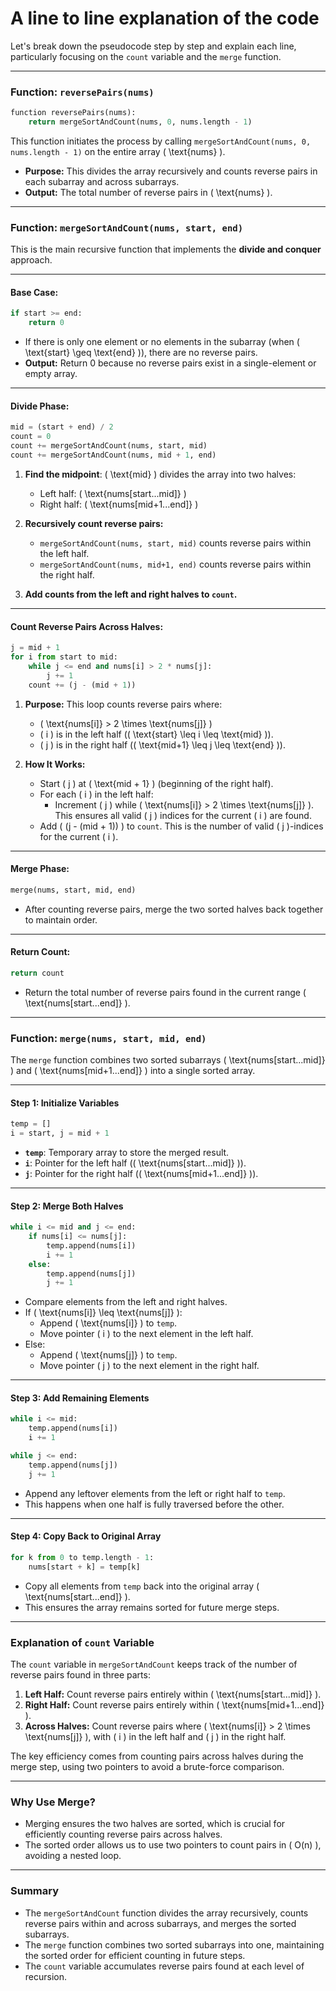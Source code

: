 # A line to line explanation of the code

Let's break down the pseudocode step by step and explain each line, particularly focusing on the `count` variable and the `merge` function.

---

### **Function: `reversePairs(nums)`**

```python
function reversePairs(nums):
    return mergeSortAndCount(nums, 0, nums.length - 1)
```

This function initiates the process by calling `mergeSortAndCount(nums, 0, nums.length - 1)` on the entire array \( \text{nums} \). 

- **Purpose:** This divides the array recursively and counts reverse pairs in each subarray and across subarrays.
- **Output:** The total number of reverse pairs in \( \text{nums} \).

---

### **Function: `mergeSortAndCount(nums, start, end)`**

This is the main recursive function that implements the **divide and conquer** approach.

---

#### **Base Case:**
```python
if start >= end:
    return 0
```
- If there is only one element or no elements in the subarray (when \( \text{start} \geq \text{end} \)), there are no reverse pairs.
- **Output:** Return 0 because no reverse pairs exist in a single-element or empty array.

---

#### **Divide Phase:**
```python
mid = (start + end) / 2
count = 0
count += mergeSortAndCount(nums, start, mid)
count += mergeSortAndCount(nums, mid + 1, end)
```

1. **Find the midpoint**: \( \text{mid} \) divides the array into two halves:
   - Left half: \( \text{nums[start...mid]} \)
   - Right half: \( \text{nums[mid+1...end]} \)

2. **Recursively count reverse pairs:**
   - `mergeSortAndCount(nums, start, mid)` counts reverse pairs within the left half.
   - `mergeSortAndCount(nums, mid+1, end)` counts reverse pairs within the right half.

3. **Add counts from the left and right halves to `count`.**

---

#### **Count Reverse Pairs Across Halves:**
```python
j = mid + 1
for i from start to mid:
    while j <= end and nums[i] > 2 * nums[j]:
        j += 1
    count += (j - (mid + 1))
```

1. **Purpose:** This loop counts reverse pairs where:
   - \( \text{nums[i]} > 2 \times \text{nums[j]} \)
   - \( i \) is in the left half (\( \text{start} \leq i \leq \text{mid} \)).
   - \( j \) is in the right half (\( \text{mid+1} \leq j \leq \text{end} \)).

2. **How It Works:**
   - Start \( j \) at \( \text{mid + 1} \) (beginning of the right half).
   - For each \( i \) in the left half:
     - Increment \( j \) while \( \text{nums[i]} > 2 \times \text{nums[j]} \). This ensures all valid \( j \) indices for the current \( i \) are found.
   - Add \( (j - (mid + 1)) \) to `count`. This is the number of valid \( j \)-indices for the current \( i \).

---

#### **Merge Phase:**
```python
merge(nums, start, mid, end)
```
- After counting reverse pairs, merge the two sorted halves back together to maintain order.

---

#### **Return Count:**
```python
return count
```
- Return the total number of reverse pairs found in the current range \( \text{nums[start...end]} \).

---

### **Function: `merge(nums, start, mid, end)`**

The `merge` function combines two sorted subarrays \( \text{nums[start...mid]} \) and \( \text{nums[mid+1...end]} \) into a single sorted array.

---

#### **Step 1: Initialize Variables**
```python
temp = []
i = start, j = mid + 1
```
- **`temp`**: Temporary array to store the merged result.
- **`i`**: Pointer for the left half (\( \text{nums[start...mid]} \)).
- **`j`**: Pointer for the right half (\( \text{nums[mid+1...end]} \)).

---

#### **Step 2: Merge Both Halves**
```python
while i <= mid and j <= end:
    if nums[i] <= nums[j]:
        temp.append(nums[i])
        i += 1
    else:
        temp.append(nums[j])
        j += 1
```

- Compare elements from the left and right halves.
- If \( \text{nums[i]} \leq \text{nums[j]} \):
  - Append \( \text{nums[i]} \) to `temp`.
  - Move pointer \( i \) to the next element in the left half.
- Else:
  - Append \( \text{nums[j]} \) to `temp`.
  - Move pointer \( j \) to the next element in the right half.

---

#### **Step 3: Add Remaining Elements**
```python
while i <= mid:
    temp.append(nums[i])
    i += 1

while j <= end:
    temp.append(nums[j])
    j += 1
```

- Append any leftover elements from the left or right half to `temp`.
- This happens when one half is fully traversed before the other.

---

#### **Step 4: Copy Back to Original Array**
```python
for k from 0 to temp.length - 1:
    nums[start + k] = temp[k]
```

- Copy all elements from `temp` back into the original array \( \text{nums[start...end]} \).
- This ensures the array remains sorted for future merge steps.

---

### **Explanation of `count` Variable**

The `count` variable in `mergeSortAndCount` keeps track of the number of reverse pairs found in three parts:
1. **Left Half:** Count reverse pairs entirely within \( \text{nums[start...mid]} \).
2. **Right Half:** Count reverse pairs entirely within \( \text{nums[mid+1...end]} \).
3. **Across Halves:** Count reverse pairs where \( \text{nums[i]} > 2 \times \text{nums[j]} \), with \( i \) in the left half and \( j \) in the right half.

The key efficiency comes from counting pairs across halves during the merge step, using two pointers to avoid a brute-force comparison.

---

### **Why Use Merge?**
- Merging ensures the two halves are sorted, which is crucial for efficiently counting reverse pairs across halves.
- The sorted order allows us to use two pointers to count pairs in \( O(n) \), avoiding a nested loop.

---

### **Summary**
- The `mergeSortAndCount` function divides the array recursively, counts reverse pairs within and across subarrays, and merges the sorted subarrays.
- The `merge` function combines two sorted subarrays into one, maintaining the sorted order for efficient counting in future steps.
- The `count` variable accumulates reverse pairs found at each level of recursion.